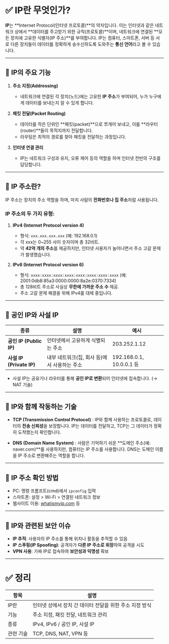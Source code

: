 
# ✅ IP란 무엇인가?

**IP**는 \*\*Internet Protocol(인터넷 프로토콜)\*\*의 약자입니다. 이는 인터넷과 같은 네트워크 상에서 \*\*데이터를 주고받기 위한 규칙(프로토콜)\*\*이며, 네트워크에 연결된 \*\*모든 장치에 고유한 식별자(IP 주소)\*\*를 부여합니다. IP는 컴퓨터, 스마트폰, 서버 등 서로 다른 장치들이 데이터를 정확하게 송수신하도록 도와주는 **통신 언어**라고 볼 수 있습니다.

---

## 🔹 IP의 주요 기능

1. **주소 지정(Addressing)**

   * 네트워크에 연결된 각 장치(노드)에는 고유한 **IP 주소**가 부여되어, 누가 누구에게 데이터를 보내는지 알 수 있게 합니다.

2. **패킷 전달(Packet Routing)**

   * 데이터를 작은 단위인 \*\*패킷(packet)\*\*으로 쪼개어 보내고, 이를 \*\*라우터(router)\*\*들이 목적지까지 전달합니다.
   * 라우팅은 최적의 경로를 찾아 패킷을 전달하는 과정입니다.

3. **인터넷 연결 관리**

   * IP는 네트워크 구성과 유지, 오류 제어 등의 역할을 하며 인터넷 전반의 구조를 담당합니다.

---

## 🔹 IP 주소란?

IP 주소는 장치의 주소 역할을 하며, 마치 사람의 **전화번호나 집 주소**처럼 사용됩니다.

### IP 주소의 두 가지 유형:

1. **IPv4 (Internet Protocol version 4)**

   * 형식: `xxx.xxx.xxx.xxx` (예: 192.168.0.1)
   * 각 xxx는 0\~255 사이 숫자이며 총 32비트.
   * 약 **42억 개의 주소**를 제공하지만, 인터넷 사용자가 늘어나면서 주소 고갈 문제가 발생했습니다.

2. **IPv6 (Internet Protocol version 6)**

   * 형식: `xxxx:xxxx:xxxx:xxxx:xxxx:xxxx:xxxx:xxxx` (예: 2001:0db8:85a3:0000:0000:8a2e:0370:7334)
   * 총 128비트 주소로 사실상 **무한에 가까운 주소 수** 제공.
   * 주소 고갈 문제 해결을 위해 IPv4를 대체 중입니다.

---

## 🔹 공인 IP와 사설 IP

| 종류                     | 설명                         | 예시                      |
| ---------------------- | -------------------------- | ----------------------- |
| **공인 IP (Public IP)**  | 인터넷에서 고유하게 식별되는 주소         | 203.252.1.12            |
| **사설 IP (Private IP)** | 내부 네트워크(집, 회사 등)에서 사용하는 주소 | 192.168.0.1, 10.0.0.1 등 |

* 사설 IP는 공유기나 라우터를 통해 **공인 IP로 변환**되어 인터넷에 접속합니다. (→ NAT 기술)

---

## 🔹 IP와 함께 작동하는 기술

* **TCP (Transmission Control Protocol)**
  : IP와 함께 사용하는 프로토콜로, 데이터의 **전송 신뢰성**을 보장합니다. IP는 데이터를 전달하고, TCP는 그 데이터가 정확히 도착했는지 확인합니다.

* **DNS (Domain Name System)**
  : 사람은 기억하기 쉬운 \*\*도메인 주소(예: naver.com)\*\*를 사용하지만, 컴퓨터는 IP 주소를 사용합니다. DNS는 도메인 이름을 IP 주소로 변환해주는 역할을 합니다.

---

## 🔹 IP 주소 확인 방법

* PC: 명령 프롬프트(cmd)에서 `ipconfig` 입력
* 스마트폰: 설정 > Wi-Fi > 연결된 네트워크 정보
* 웹사이트 이용: [whatismyip.com](https://www.whatismyip.com/) 등

---

## 🔹 IP와 관련된 보안 이슈

* **IP 추적**: 사용자의 IP 주소를 통해 위치나 활동을 추적할 수 있음
* **IP 스푸핑(IP Spoofing)**: 공격자가 **다른 IP 주소로 위장**하여 공격을 시도
* **VPN 사용**: 가짜 IP로 접속하여 **보안성과 익명성** 확보

---

# ✅ 정리

| 항목    | 설명                               |
| ----- | -------------------------------- |
| IP란   | 인터넷 상에서 장치 간 데이터 전달을 위한 주소 지정 방식 |
| 기능    | 주소 지정, 패킷 전달, 네트워크 관리            |
| 종류    | IPv4, IPv6 / 공인 IP, 사설 IP        |
| 관련 기술 | TCP, DNS, NAT, VPN 등             |
